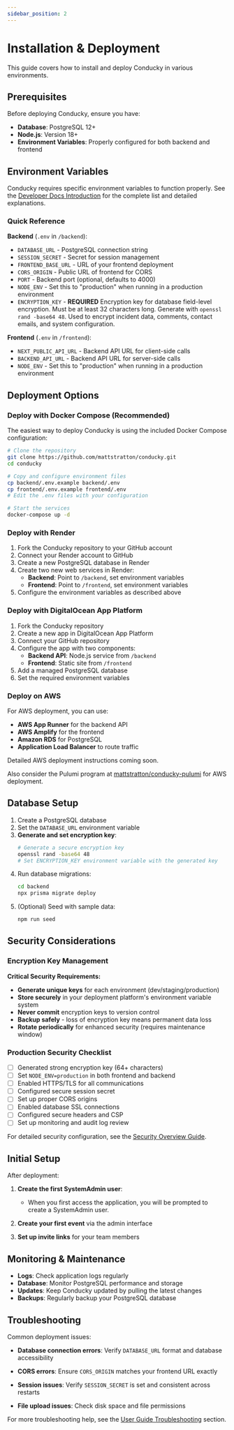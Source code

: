 ```yaml
---
sidebar_position: 2
---
```


# Installation & Deployment

This guide covers how to install and deploy Conducky in various environments.

## Prerequisites

Before deploying Conducky, ensure you have:

- **Database**: PostgreSQL 12+ 
- **Node.js**: Version 18+ 
- **Environment Variables**: Properly configured for both backend and frontend

## Environment Variables

Conducky requires specific environment variables to function properly. See the [Developer Docs Introduction](../developer-docs/intro.md#environment-variables-standardized) for the complete list and detailed explanations.

### Quick Reference

**Backend** (`.env` in `/backend`):

- `DATABASE_URL` - PostgreSQL connection string
- `SESSION_SECRET` - Secret for session management
- `FRONTEND_BASE_URL` - URL of your frontend deployment
- `CORS_ORIGIN` - Public URL of frontend for CORS
- `PORT` - Backend port (optional, defaults to 4000)
- `NODE_ENV` - Set this to "production" when running in a production environment
- `ENCRYPTION_KEY` - **REQUIRED** Encryption key for database field-level encryption. Must be at least 32 characters long. Generate with `openssl rand -base64 48`. Used to encrypt incident data, comments, contact emails, and system configuration.

**Frontend** (`.env` in `/frontend`):

- `NEXT_PUBLIC_API_URL` - Backend API URL for client-side calls
- `BACKEND_API_URL` - Backend API URL for server-side calls
- `NODE_ENV` - Set this to "production" when running in a production environment

## Deployment Options

### Deploy with Docker Compose (Recommended)

The easiest way to deploy Conducky is using the included Docker Compose configuration:

```bash
# Clone the repository
git clone https://github.com/mattstratton/conducky.git
cd conducky

# Copy and configure environment files
cp backend/.env.example backend/.env
cp frontend/.env.example frontend/.env
# Edit the .env files with your configuration

# Start the services
docker-compose up -d
```

### Deploy with Render

1. Fork the Conducky repository to your GitHub account
2. Connect your Render account to GitHub
3. Create a new PostgreSQL database in Render
4. Create two new web services in Render:
   - **Backend**: Point to `/backend`, set environment variables
   - **Frontend**: Point to `/frontend`, set environment variables
5. Configure the environment variables as described above

### Deploy with DigitalOcean App Platform

1. Fork the Conducky repository
2. Create a new app in DigitalOcean App Platform
3. Connect your GitHub repository
4. Configure the app with two components:
   - **Backend API**: Node.js service from `/backend`
   - **Frontend**: Static site from `/frontend` 
5. Add a managed PostgreSQL database
6. Set the required environment variables

### Deploy on AWS

For AWS deployment, you can use:

- **AWS App Runner** for the backend API
- **AWS Amplify** for the frontend
- **Amazon RDS** for PostgreSQL
- **Application Load Balancer** to route traffic

Detailed AWS deployment instructions coming soon.

Also consider the Pulumi program at [mattstratton/conducky-pulumi](https://github.com/mattstratton/conducky-pulumi) for AWS deployment.

## Database Setup

1. Create a PostgreSQL database
2. Set the `DATABASE_URL` environment variable  
3. **Generate and set encryption key**:
   ```bash
   # Generate a secure encryption key
   openssl rand -base64 48
   # Set ENCRYPTION_KEY environment variable with the generated key
   ```
4. Run database migrations:
   ```bash
   cd backend
   npx prisma migrate deploy
   ```
5. (Optional) Seed with sample data:
   ```bash
   npm run seed
   ```

## Security Considerations

### Encryption Key Management

**Critical Security Requirements:**

- **Generate unique keys** for each environment (dev/staging/production)
- **Store securely** in your deployment platform's environment variable system  
- **Never commit** encryption keys to version control
- **Backup safely** - loss of encryption key means permanent data loss
- **Rotate periodically** for enhanced security (requires maintenance window)

### Production Security Checklist

- [ ] Generated strong encryption key (64+ characters)
- [ ] Set `NODE_ENV=production` in both frontend and backend
- [ ] Enabled HTTPS/TLS for all communications
- [ ] Configured secure session secret
- [ ] Set up proper CORS origins
- [ ] Enabled database SSL connections
- [ ] Configured secure headers and CSP
- [ ] Set up monitoring and audit log review

For detailed security configuration, see the [Security Overview Guide](security-overview.md).

## Initial Setup

After deployment:

1. **Create the first SystemAdmin user**:
   - When you first access the application, you will be prompted to create a SystemAdmin user.

2. **Create your first event** via the admin interface

3. **Set up invite links** for your team members

## Monitoring & Maintenance

- **Logs**: Check application logs regularly
- **Database**: Monitor PostgreSQL performance and storage
- **Updates**: Keep Conducky updated by pulling the latest changes
- **Backups**: Regularly backup your PostgreSQL database

## Troubleshooting

Common deployment issues:

- **Database connection errors**: Verify `DATABASE_URL` format and database accessibility
- **CORS errors**: Ensure `CORS_ORIGIN` matches your frontend URL exactly
- **Session issues**: Verify `SESSION_SECRET` is set and consistent across restarts

- **File upload issues**: Check disk space and file permissions

For more troubleshooting help, see the [User Guide Troubleshooting](../user-guide/troubleshooting) section. 